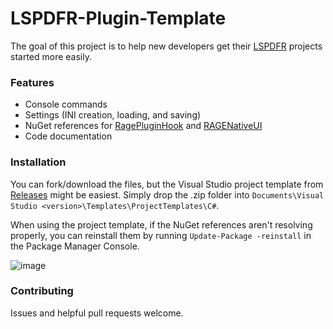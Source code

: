 # LSPDFR-Plugin-Template
The goal of this project is to help new developers get their [LSPDFR](https://www.lcpdfr.com/) projects started more easily.

### Features
- Console commands
- Settings (INI creation, loading, and saving)
- NuGet references for [RagePluginHook](https://ragepluginhook.net/) and [RAGENativeUI](https://github.com/alexguirre/RAGENativeUI)
- Code documentation

### Installation
You can fork/download the files, but the Visual Studio project template from [Releases](https://github.com/Rich-Dunne/LSPDFR-Plugin-Template/releases) might be easiest.  Simply drop the .zip folder into `Documents\Visual Studio <version>\Templates\ProjectTemplates\C#`.

When using the project template, if the NuGet references aren't resolving properly, you can reinstall them by running `Update-Package -reinstall` in the Package Manager Console.

![image](https://github.com/user-attachments/assets/0f74b3a7-4328-428e-a7e9-db7ef0d9f4f7)

### Contributing
Issues and helpful pull requests welcome.
